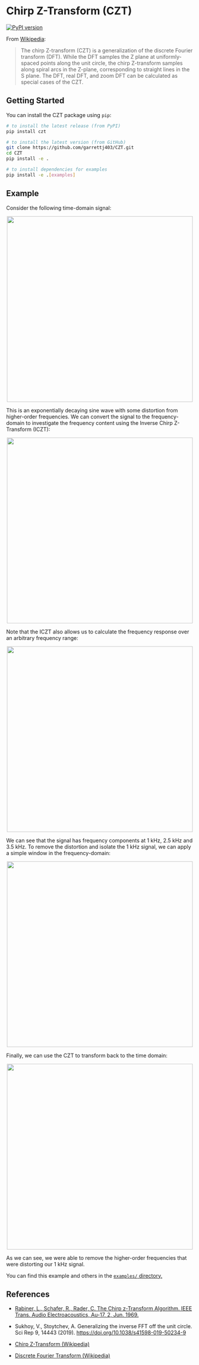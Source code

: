 Chirp Z-Transform (CZT)
=======================

[![PyPI version](https://badge.fury.io/py/czt.svg)](https://badge.fury.io/py/czt)

From [Wikipedia](https://en.wikipedia.org/wiki/Chirp_Z-transform):

> The chirp Z-transform (CZT) is a generalization of the discrete Fourier transform (DFT). While the DFT samples the Z plane at uniformly-spaced points along the unit circle, the chirp Z-transform samples along spiral arcs in the Z-plane, corresponding to straight lines in the S plane. The DFT, real DFT, and zoom DFT can be calculated as special cases of the CZT.

Getting Started
---------------

You can install the CZT package using ``pip``:

   ```bash
   # to install the latest release (from PyPI)
   pip install czt

   # to install the latest version (from GitHub)
   git clone https://github.com/garrettj403/CZT.git
   cd CZT
   pip install -e .

   # to install dependencies for examples
   pip install -e .[examples]
   ```

Example
-------

Consider the following time-domain signal:

<p align="center">
<img src="https://raw.githubusercontent.com/garrettj403/CZT/main/examples/results/signal.png" width="500">
</p>

This is an exponentially decaying sine wave with some distortion from higher-order frequencies. We can convert the signal to the frequency-domain to investigate the frequency content using the Inverse Chirp Z-Transform (ICZT):

<p align="center">
<img src="https://raw.githubusercontent.com/garrettj403/CZT/main/examples/results/freq-domain.png" width="500">
</p>

Note that the ICZT also allows us to calculate the frequency response over an arbitrary frequency range:

<p align="center">
<img src="https://raw.githubusercontent.com/garrettj403/CZT/main/examples/results/zoom-czt.png" width="500">
</p>

We can see that the signal has frequency components at 1 kHz, 2.5 kHz and 3.5 kHz. To remove the distortion and isolate the 1 kHz signal, we can apply a simple window in the frequency-domain:

<p align="center">
<img src="https://raw.githubusercontent.com/garrettj403/CZT/main/examples/results/windowed-freq-domain.png" width="500">
</p>

Finally, we can use the CZT to transform back to the time domain:

<p align="center">
<img src="https://raw.githubusercontent.com/garrettj403/CZT/main/examples/results/windowed-time-domain.png" width="500">
</p>

As we can see, we were able to remove the higher-order frequencies that were distorting our 1 kHz signal.

You can find this example and others in the [``examples/`` directory.](https://github.com/garrettj403/CZT/blob/main/examples/)

References
----------

- [Rabiner, L., Schafer, R., Rader, C. The Chirp z-Transform Algorithm. IEEE Trans. Audio Electroacoustics, Au-17, 2, Jun. 1969.](https://web.ece.ucsb.edu/Faculty/Rabiner/ece259/Reprints/015_czt.pdf)

- Sukhoy, V., Stoytchev, A. Generalizing the inverse FFT off the unit circle. Sci Rep 9, 14443 (2019). https://doi.org/10.1038/s41598-019-50234-9

- [Chirp Z-Transform (Wikipedia)](https://en.wikipedia.org/wiki/Chirp_Z-transform)

- [Discrete Fourier Transform (Wikipedia)](https://en.wikipedia.org/wiki/Discrete_Fourier_transform)
